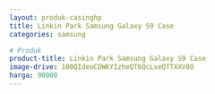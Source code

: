 ```yaml
---
layout: produk-casinghp
title: Linkin Park Samsung Galaxy S9 Case
categories: samsung

# Produk
product-title: Linkin Park Samsung Galaxy S9 Case
image-drive: 100QIdeoCDWKYIzheQT6QcLxeQTTXXV8O
harga: 90000
---
```

